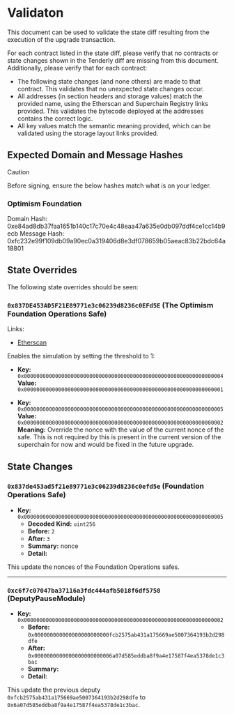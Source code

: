 # Validaton

This document can be used to validate the state diff resulting from the execution of the upgrade
transaction.

For each contract listed in the state diff, please verify that no contracts or state changes shown in the Tenderly diff are missing from this document. Additionally, please verify that for each contract:

- The following state changes (and none others) are made to that contract. This validates that no unexpected state changes occur.
- All addresses (in section headers and storage values) match the provided name, using the Etherscan and Superchain Registry links provided. This validates the bytecode deployed at the addresses contains the correct logic.
- All key values match the semantic meaning provided, which can be validated using the storage layout links provided.



## Expected Domain and Message Hashes

> [!CAUTION]
> Before signing, ensure the below hashes match what is on your ledger.
> ### Optimism Foundation
  Domain Hash:     0xe84ad8db37faa1651b140c17c70e4c48eaa47a635e0db097ddf4ce1cc14b9ecb
  Message Hash:    0xfc232e99f109db09a90ec0a319406d8e3df078659b05aeac83b22bdc64a18801


## State Overrides

The following state overrides should be seen:

### `0x837DE453AD5F21E89771e3c06239d8236c0EFd5E` (The Optimism Foundation Operations Safe)

Links:

- [Etherscan](https://sepolia.etherscan.io/address/0x837DE453AD5F21E89771e3c06239d8236c0EFd5E)

Enables the simulation by setting the threshold to 1:

- **Key:** `0x0000000000000000000000000000000000000000000000000000000000000004` <br/>
  **Value:** `0x0000000000000000000000000000000000000000000000000000000000000001`

- **Key:** `0x0000000000000000000000000000000000000000000000000000000000000005` <br/>
  **Value:** `0x0000000000000000000000000000000000000000000000000000000000000002`<br/>
  **Meaning:** Override the nonce with the value of the current nonce of the safe. This is not required by this is present in the current version of the superchain for now and would be fixed in the future upgrade.

## State Changes

### `0x837de453ad5f21e89771e3c06239d8236c0efd5e`  (Foundation Operations Safe)

- **Key:**          `0x0000000000000000000000000000000000000000000000000000000000000005`
  - **Decoded Kind:**      `uint256`
  - **Before:** `2`
  - **After:** `3`
  - **Summary:**           nonce
  - **Detail:**

This update the nonces of the Foundation Operations safes. 

  ---

### `0xc6f7c07047ba37116a3fdc444afb5018f6df5758`  (DeputyPauseModule)

- **Key:**          `0x0000000000000000000000000000000000000000000000000000000000000002`
  - **Before:**     `0x000000000000000000000000fcb2575ab431a175669ae5007364193b2d298dfe`
  - **After:**     `0x0000000000000000000000006a07d585eddba8f9a4e17587f4ea5378de1c3bac`
  - **Summary:**
  - **Detail:**

This update the previous deputy `0xfcb2575ab431a175669ae5007364193b2d298dfe` to `0x6a07d585eddba8f9a4e17587f4ea5378de1c3bac`. 


